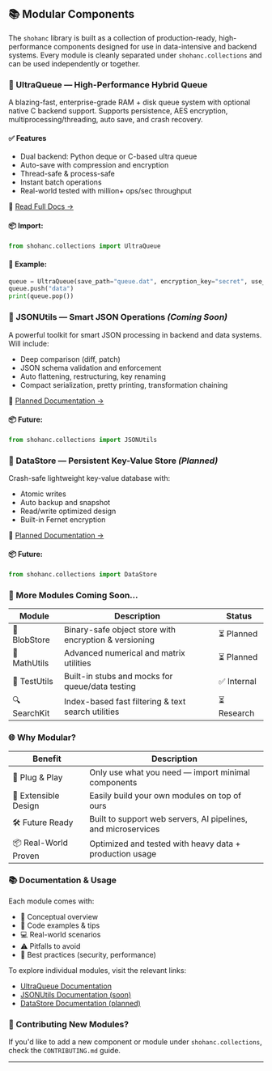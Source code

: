 ## 📚 Modular Components

The `shohanc` library is built as a collection of production-ready, high-performance components designed for use in data-intensive and backend systems. Every module is cleanly separated under `shohanc.collections` and can be used independently or together.

### 🔁 UltraQueue — High-Performance Hybrid Queue
A blazing-fast, enterprise-grade RAM + disk queue system with optional native C backend support. Supports persistence, AES encryption, multiprocessing/threading, auto save, and crash recovery.

#### ✅ Features
- Dual backend: Python deque or C-based ultra queue
- Auto-save with compression and encryption
- Thread-safe & process-safe
- Instant batch operations
- Real-world tested with million+ ops/sec throughput

🔗 [Read Full Docs →](https://github.com/shohan-dev/Shohanc/blob/main/docs/ultraqueue.md)

#### 📦 Import:
```python
from shohanc.collections import UltraQueue
```

#### 🧪 Example:
```python
queue = UltraQueue(save_path="queue.dat", encryption_key="secret", use_ultraqueue=True)
queue.push("data")
print(queue.pop())
```

### 🧠 JSONUtils — Smart JSON Operations *(Coming Soon)*
A powerful toolkit for smart JSON processing in backend and data systems. Will include:

- Deep comparison (diff, patch)
- JSON schema validation and enforcement
- Auto flattening, restructuring, key renaming
- Compact serialization, pretty printing, transformation chaining

🔗 [Planned Documentation →](https://github.com/shohan-dev/Shohanc/blob/main/docs/jsonutils.md)

#### 📦 Future:
```python
from shohanc.collections import JSONUtils
```

### 💾 DataStore — Persistent Key-Value Store *(Planned)*
Crash-safe lightweight key-value database with:

- Atomic writes
- Auto backup and snapshot
- Read/write optimized design
- Built-in Fernet encryption

🔗 [Planned Documentation →](https://github.com/shohan-dev/Shohanc/blob/main/docs/datastore.md)

#### 📦 Future:
```python
from shohanc.collections import DataStore
```

### 📖 More Modules Coming Soon...

| Module       | Description                                      | Status       |
|--------------|--------------------------------------------------|--------------|
| 🧬 BlobStore | Binary-safe object store with encryption & versioning | ⏳ Planned   |
| 🧮 MathUtils | Advanced numerical and matrix utilities          | ⏳ Planned   |
| 🧪 TestUtils | Built-in stubs and mocks for queue/data testing  | ✅ Internal  |
| 🔍 SearchKit | Index-based fast filtering & text search utilities | ⏳ Research  |

### 🌐 Why Modular?

| Benefit            | Description                                      |
|--------------------|--------------------------------------------------|
| 🔌 Plug & Play     | Only use what you need — import minimal components |
| 🧩 Extensible Design | Easily build your own modules on top of ours     |
| 🛠️ Future Ready    | Built to support web servers, AI pipelines, and microservices |
| 📦 Real-World Proven | Optimized and tested with heavy data + production usage |

### 📚 Documentation & Usage

Each module comes with:

- 🧠 Conceptual overview
- 🧪 Code examples & tips
- 💻 Real-world scenarios
- ⚠️ Pitfalls to avoid
- 🔐 Best practices (security, performance)

To explore individual modules, visit the relevant links:

- [UltraQueue Documentation](https://github.com/shohan-dev/Shohanc/blob/main/docs/ultraqueue.md)
- [JSONUtils Documentation (soon)](https://github.com/shohan-dev/Shohanc/blob/main/docs/jsonutils.md)
- [DataStore Documentation (planned)](https://github.com/shohan-dev/Shohanc/blob/main/docs/datastore.md)

### 🚀 Contributing New Modules?

If you'd like to add a new component or module under `shohanc.collections`, check the `CONTRIBUTING.md` guide.

---